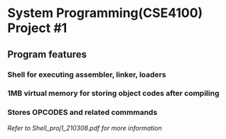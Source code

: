 # System Programming(CSE4100) Project #1

## Program features

### Shell for executing assembler, linker, loaders

### 1MB virtual memory for storing object codes after compiling

### Stores OPCODES and related commmands

_Refer to Shell_proj1_210308.pdf for more information_

